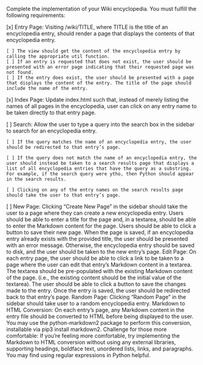Complete the implementation of your Wiki encyclopedia. You must fulfill the following requirements:

[x] Entry Page: Visiting /wiki/TITLE, where TITLE is the title of an encyclopedia entry, should render a page that displays the contents of that encyclopedia entry.

    [ ] The view should get the content of the encyclopedia entry by    calling the appropriate util function.
    [ ] If an entry is requested that does not exist, the user should be presented with an error page indicating that their requested page was not found.
    [ ] If the entry does exist, the user should be presented with a page that displays the content of the entry. The title of the page should include the name of the entry.

[x] Index Page: Update index.html such that, instead of merely listing the names of all pages in the encyclopedia, user can click on any entry name to be taken directly to that entry page.

[ ] Search: Allow the user to type a query into the search box in the sidebar to search for an encyclopedia entry.

    [ ] If the query matches the name of an encyclopedia entry, the user should be redirected to that entry’s page.

    [ ] If the query does not match the name of an encyclopedia entry, the user should instead be taken to a search results page that displays a list of all encyclopedia entries that have the query as a substring. For example, if the search query were ytho, then Python should appear in the search results.

    [ ] Clicking on any of the entry names on the search results page should take the user to that entry’s page.

[ ] New Page: Clicking “Create New Page” in the sidebar should take the user to a page where they can create a new encyclopedia entry.
Users should be able to enter a title for the page and, in a textarea, should be able to enter the Markdown content for the page.
Users should be able to click a button to save their new page.
When the page is saved, if an encyclopedia entry already exists with the provided title, the user should be presented with an error message.
Otherwise, the encyclopedia entry should be saved to disk, and the user should be taken to the new entry’s page.
Edit Page: On each entry page, the user should be able to click a link to be taken to a page where the user can edit that entry’s Markdown content in a textarea.
The textarea should be pre-populated with the existing Markdown content of the page. (i.e., the existing content should be the initial value of the textarea).
The user should be able to click a button to save the changes made to the entry.
Once the entry is saved, the user should be redirected back to that entry’s page.
Random Page: Clicking “Random Page” in the sidebar should take user to a random encyclopedia entry.
Markdown to HTML Conversion: On each entry’s page, any Markdown content in the entry file should be converted to HTML before being displayed to the user. You may use the python-markdown2 package to perform this conversion, installable via pip3 install markdown2.
Challenge for those more comfortable: If you’re feeling more comfortable, try implementing the Markdown to HTML conversion without using any external libraries, supporting headings, boldface text, unordered lists, links, and paragraphs. You may find using regular expressions in Python helpful.
